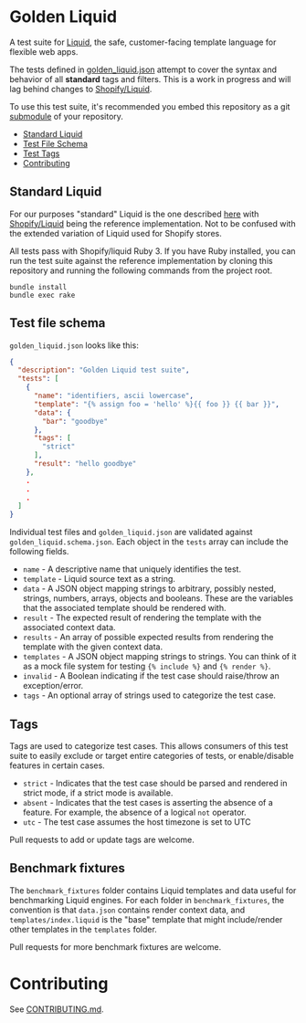 # Golden Liquid

A test suite for [Liquid](https://shopify.github.io/liquid/), the safe, customer-facing template language for flexible web apps.

The tests defined in [golden_liquid.json](golden_liquid.json) attempt to cover the syntax and behavior of all **standard** tags and filters. This is a work in progress and will lag behind changes to [Shopify/Liquid](https://github.com/Shopify/liquid).

To use this test suite, it's recommended you embed this repository as a git [submodule](https://git-scm.com/book/en/v2/Git-Tools-Submodules) of your repository.

- [Standard Liquid](#standard-liquid)
- [Test File Schema](#test-file-schema)
- [Test Tags](#tags)
- [Contributing](#contributing)

## Standard Liquid

For our purposes "standard" Liquid is the one described [here](https://shopify.github.io/liquid/) with [Shopify/Liquid](https://github.com/Shopify/liquid) being the reference implementation. Not to be confused with the extended variation of Liquid used for Shopify stores.

All tests pass with Shopify/liquid Ruby 3. If you have Ruby installed, you can run the test suite against the reference implementation by cloning this repository and running the following commands from the project root.

```
bundle install
bundle exec rake
```

## Test file schema

`golden_liquid.json` looks like this:

```json
{
  "description": "Golden Liquid test suite",
  "tests": [
    {
      "name": "identifiers, ascii lowercase",
      "template": "{% assign foo = 'hello' %}{{ foo }} {{ bar }}",
      "data": {
        "bar": "goodbye"
      },
      "tags": [
        "strict"
      ],
      "result": "hello goodbye"
    },
    .
    .
    .
  ]
}
```

Individual test files and `golden_liquid.json` are validated against `golden_liquid.schema.json`. Each object in the `tests` array can include the following fields.

- `name` - A descriptive name that uniquely identifies the test.
- `template` - Liquid source text as a string.
- `data` - A JSON object mapping strings to arbitrary, possibly nested, strings, numbers, arrays, objects and booleans. These are the variables that the associated template should be rendered with.
- `result` - The expected result of rendering the template with the associated context data.
- `results` - An array of possible expected results from rendering the template with the given context data.
- `templates` - A JSON object mapping strings to strings. You can think of it as a mock file system for testing `{% include %}` and `{% render %}`.
- `invalid` - A Boolean indicating if the test case should raise/throw an exception/error.
- `tags` - An optional array of strings used to categorize the test case.

## Tags

Tags are used to categorize test cases. This allows consumers of this test suite to easily exclude or target entire categories of tests, or enable/disable features in certain cases.

- `strict` - Indicates that the test case should be parsed and rendered in strict mode, if a strict mode is available.
- `absent` - Indicates that the test cases is asserting the absence of a feature. For example, the absence of a logical `not` operator.
- `utc` - The test case assumes the host timezone is set to UTC

Pull requests to add or update tags are welcome.

## Benchmark fixtures

The `benchmark_fixtures` folder contains Liquid templates and data useful for benchmarking Liquid engines. For each folder in `benchmark_fixtures`, the convention is that `data.json` contains render context data, and `templates/index.liquid` is the "base" template that might include/render other templates in the `templates` folder.

Pull requests for more benchmark fixtures are welcome.

# Contributing

See [CONTRIBUTING.md](https://github.com/jg-rp/golden-liquid/blob/main/CONTRIBUTING.md).
